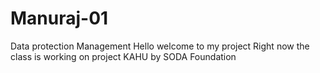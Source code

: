 # Manuraj-01
Data protection Management
Hello welcome to my project
Right now the class is working on project KAHU by SODA Foundation
